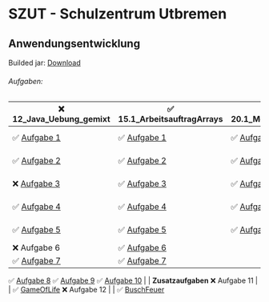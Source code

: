 # SZUT - Schulzentrum Utbremen
## Anwendungsentwicklung
Builded jar: [Download](https://github.com/deanomus/SZUT/raw/master/out/artifacts/SchuleSZUT_jar/SchuleSZUT.jar)

###### Aufgaben:
:x: 12_Java_Uebung_gemixt | :white_check_mark: 15.1_ArbeitsauftragArrays | :white_check_mark: 20.1_Mehrdimensionale | :x: [OOP](https://github.com/deanomus/SZUT/tree/master/src/de/deanomus/OGG)
------------ | ------------- | ------------- | -------------
:white_check_mark: [Aufgabe 1](https://github.com/deanomus/SZUT/blob/master/src/de/deanomus/A12_Java_Uebung_gemixt/Aufgabe1.java) | :white_check_mark: [Aufgabe 1](https://github.com/deanomus/SZUT/blob/master/src/de/deanomus/A15_1_ArbeitsauftragArrays/Aufgabe1.java) | :white_check_mark: [Aufgabe 1](https://github.com/deanomus/SZUT/blob/master/src/de/deanomus/A20_1_Mehrdimensionale_Arrays/Aufgabe1.java) | :white_check_mark: [Fussball1](https://github.com/deanomus/SZUT/tree/master/src/de/deanomus/OGG/fussballManager/fussball1)
:white_check_mark: [Aufgabe 2](https://github.com/deanomus/SZUT/blob/master/src/de/deanomus/A12_Java_Uebung_gemixt/Aufgabe2.java) | :white_check_mark: [Aufgabe 2](https://github.com/deanomus/SZUT/blob/master/src/de/deanomus/A15_1_ArbeitsauftragArrays/Aufgabe2.java) | :white_check_mark: [Aufgabe 2](https://github.com/deanomus/SZUT/blob/master/src/de/deanomus/A20_1_Mehrdimensionale_Arrays/Aufgabe2.java) | :white_check_mark: [Fussball2](https://github.com/deanomus/SZUT/tree/master/src/de/deanomus/OGG/fussballManager/fussball2)
:x: [Aufgabe 3](https://github.com/deanomus/SZUT/blob/master/src/de/deanomus/A12_Java_Uebung_gemixt/Aufgabe3.java) | :white_check_mark: [Aufgabe 3](https://github.com/deanomus/SZUT/blob/master/src/de/deanomus/A15_1_ArbeitsauftragArrays/Aufgabe3.java) | :white_check_mark: [Aufgabe 3](https://github.com/deanomus/SZUT/blob/master/src/de/deanomus/A20_1_Mehrdimensionale_Arrays/Aufgabe3.java) | :white_check_mark: [Fussball3](https://github.com/deanomus/SZUT/tree/master/src/de/deanomus/OGG/fussballManager/fussball3)
:white_check_mark: [Aufgabe 4](https://github.com/deanomus/SZUT/blob/master/src/de/deanomus/A12_Java_Uebung_gemixt/Aufgabe4.java) | :white_check_mark: [Aufgabe 4](https://github.com/deanomus/SZUT/blob/master/src/de/deanomus/A15_1_ArbeitsauftragArrays/Aufgabe4.java) | :white_check_mark: [Aufgabe 4](https://github.com/deanomus/SZUT/blob/master/src/de/deanomus/A20_1_Mehrdimensionale_Arrays/Aufgabe4.java) | :white_check_mark: [Fussball4](https://github.com/deanomus/SZUT/tree/master/src/de/deanomus/OGG/fussballManager/fussball4)
:white_check_mark: [Aufgabe 5](https://github.com/deanomus/SZUT/blob/master/src/de/deanomus/A12_Java_Uebung_gemixt/Aufgabe5.java) | :white_check_mark: [Aufgabe 5](https://github.com/deanomus/SZUT/blob/master/src/de/deanomus/A15_1_ArbeitsauftragArrays/Aufgabe5.java) | :white_check_mark: [Aufgabe 5](https://github.com/deanomus/SZUT/blob/master/src/de/deanomus/A20_1_Mehrdimensionale_Arrays/Aufgabe5.java) | :white_check_mark: [Fussball5](https://github.com/deanomus/SZUT/tree/master/src/de/deanomus/OGG/fussballManager/fussball5)
:x: Aufgabe 6 | :white_check_mark: [Aufgabe 6](https://github.com/deanomus/SZUT/blob/master/src/de/deanomus/A15_1_ArbeitsauftragArrays/Aufgabe6.java)
:white_check_mark: [Aufgabe 7](https://github.com/deanomus/SZUT/blob/master/src/de/deanomus/A12_Java_Uebung_gemixt/Aufgabe7.java) | :white_check_mark: [Aufgabe 7](https://github.com/deanomus/SZUT/blob/master/src/de/deanomus/A15_1_ArbeitsauftragArrays/Aufgabe7.java)
:white_check_mark: [Aufgabe 8](https://github.com/deanomus/SZUT/blob/master/src/de/deanomus/A12_Java_Uebung_gemixt/Aufgabe8.java)
:white_check_mark: [Aufgabe 9](https://github.com/deanomus/SZUT/blob/master/src/de/deanomus/A12_Java_Uebung_gemixt/Aufgabe9.java)
:white_check_mark: [Aufgabe 10](https://github.com/deanomus/SZUT/blob/master/src/de/deanomus/A12_Java_Uebung_gemixt/Aufgabe10.java) | | **Zusatzaufgaben**
:x: Aufgabe 11 | | :white_check_mark: [GameOfLife](https://github.com/deanomus/SZUT/tree/master/src/de/deanomus/GUI/gameoflife)
:x: Aufgabe 12 | | :white_check_mark: [BuschFeuer](https://github.com/deanomus/SZUT/tree/master/src/de/deanomus/GUI/buschfeuer)
   
